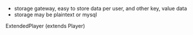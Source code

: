 - storage gateway, easy to store data per user, and other key, value data
- storage may be plaintext or mysql

ExtendedPlayer (extends Player)